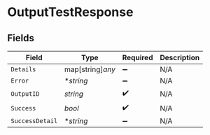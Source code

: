 # OutputTestResponse


## Fields

| Field              | Type               | Required           | Description        |
| ------------------ | ------------------ | ------------------ | ------------------ |
| `Details`          | map[string]*any*   | :heavy_minus_sign: | N/A                |
| `Error`            | **string*          | :heavy_minus_sign: | N/A                |
| `OutputID`         | *string*           | :heavy_check_mark: | N/A                |
| `Success`          | *bool*             | :heavy_check_mark: | N/A                |
| `SuccessDetail`    | **string*          | :heavy_minus_sign: | N/A                |